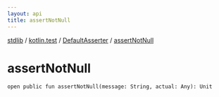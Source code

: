 ```yaml
---
layout: api
title: assertNotNull
---
```

[stdlib](../../index.html) / [kotlin.test](../index.html) / [DefaultAsserter](index.html) / [assertNotNull](assertNotNull.html)

# assertNotNull

```
open public fun assertNotNull(message: String, actual: Any): Unit
```
